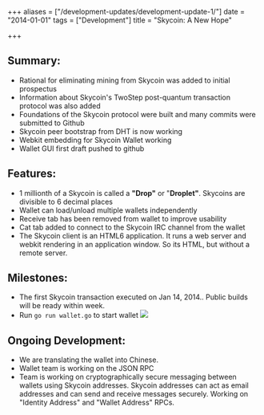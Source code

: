 +++
aliases = ["/development-updates/development-update-1/"]
date = "2014-01-01"
tags = ["Development"]
title = "Skycoin: A New Hope"

+++
## Summary:

- Rational for eliminating mining from Skycoin was added to initial prospectus
- Information about Skycoin's TwoStep post-quantum transaction protocol was also added
- Foundations of the Skycoin protocol were built and many commits were submitted to Github
- Skycoin peer bootstrap from DHT is now working
- Webkit embedding for Skycoin Wallet working
- Wallet GUI first draft pushed to github

## Features:
- 1 millionth of a Skycoin is called a **"Drop"** or "**Droplet"**. Skycoins are divisible to 6 decimal places
- Wallet can load/unload multiple wallets independently
- Receive tab has been removed from wallet to improve usability
- Cat tab added to connect to the Skycoin IRC channel from the wallet
- The Skycoin client is an HTML6 application. It runs a web server and webkit rendering in an application window. So its HTML, but without a remote server.

## Milestones:

- The first Skycoin transaction executed on Jan 14, 2014.. Public builds will be ready within week.
- Run `go run wallet.go` to start wallet
![](/img/dev-update-1-1.png)

## Ongoing Development:

- We are translating the wallet into Chinese.
- Wallet team is working on the JSON RPC
- Team is working on cryptographically secure messaging between wallets using Skycoin addresses. Skycoin addresses can act as email addresses and can send and receive messages securely. Working on "Identity Address" and "Wallet Address" RPCs.
